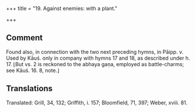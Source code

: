 +++
title = "19. Against enemies: with a plant."

+++
## Comment
Found also, in connection with the two next preceding hymns, in Pāipp. v. Used by Kāuś. only in company with hymns 17 and 18, as described under h. 17. ⌊But vs. 2 is reckoned to the abhaya gaṇa, employed as battle-charms; see Kāuś. 16. 8, note.⌋


## Translations
Translated: Grill, 34, 132; Griffith, i. 157; Bloomfield, 71, 397; Weber, xviii. 81.
